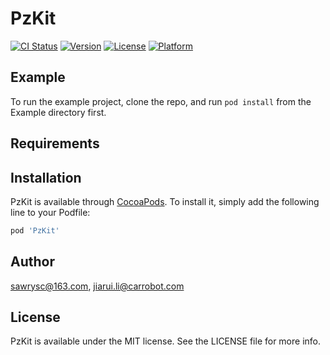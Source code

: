 # PzKit

[![CI Status](https://img.shields.io/travis/sawrysc@163.com/PzKit.svg?style=flat)](https://travis-ci.org/sawrysc@163.com/PzKit)
[![Version](https://img.shields.io/cocoapods/v/PzKit.svg?style=flat)](https://cocoapods.org/pods/PzKit)
[![License](https://img.shields.io/cocoapods/l/PzKit.svg?style=flat)](https://cocoapods.org/pods/PzKit)
[![Platform](https://img.shields.io/cocoapods/p/PzKit.svg?style=flat)](https://cocoapods.org/pods/PzKit)

## Example

To run the example project, clone the repo, and run `pod install` from the Example directory first.

## Requirements

## Installation

PzKit is available through [CocoaPods](https://cocoapods.org). To install
it, simply add the following line to your Podfile:

```ruby
pod 'PzKit'
```

## Author

sawrysc@163.com, jiarui.li@carrobot.com

## License

PzKit is available under the MIT license. See the LICENSE file for more info.
